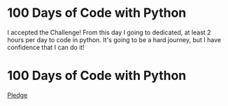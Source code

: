 # 100 Days of Code with Python
I accepted the Challenge! From this day I going to dedicated, at least 2 hours per day to code in python. It's going to be a hard journey, but I have confidence that I can do it!

# 100 Days of Code with Python
[Pledge](/assets/img/100_Days_of_Code_with_Python_Pledge.png)